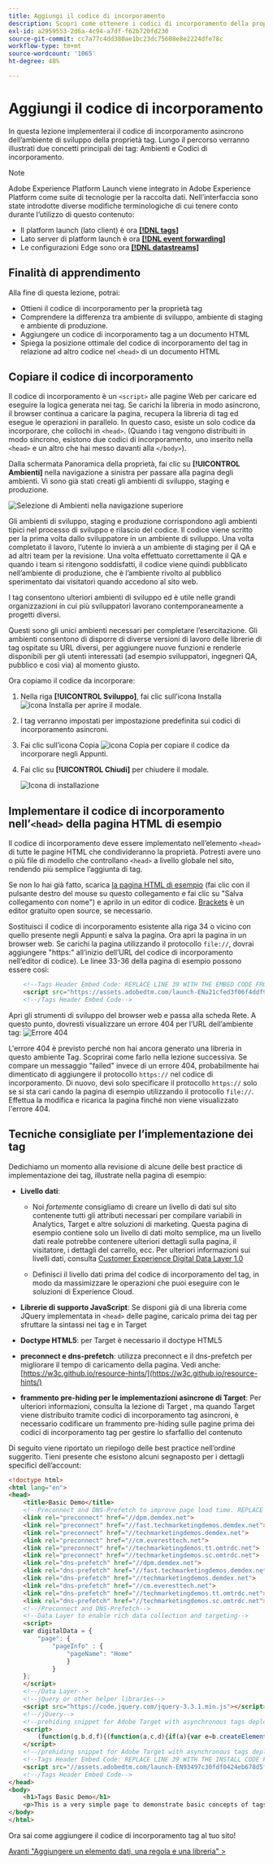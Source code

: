 ```yaml
---
title: Aggiungi il codice di incorporamento
description: Scopri come ottenere i codici di incorporamento della proprietà tag e implementarli nel sito web. Questa lezione fa parte dell’esercitazione Implementa l’Experience Cloud in siti web .
exl-id: a2959553-2d6a-4c94-a7df-f62b720fd230
source-git-commit: cc7a77c4dd380ae1bc23dc75608e8e2224dfe78c
workflow-type: tm+mt
source-wordcount: '1065'
ht-degree: 48%

---
```


# Aggiungi il codice di incorporamento

In questa lezione implementerai il codice di incorporamento asincrono dell’ambiente di sviluppo della proprietà tag. Lungo il percorso verranno illustrati due concetti principali dei tag: Ambienti e Codici di incorporamento.

>[!NOTE]
>
>Adobe Experience Platform Launch viene integrato in Adobe Experience Platform come suite di tecnologie per la raccolta dati. Nell’interfaccia sono state introdotte diverse modifiche terminologiche di cui tenere conto durante l’utilizzo di questo contenuto:
>
> * Il platform launch (lato client) è ora **[[!DNL tags]](https://experienceleague.adobe.com/docs/experience-platform/tags/home.html?lang=it)**
> * Lato server di platform launch è ora **[[!DNL event forwarding]](https://experienceleague.adobe.com/docs/experience-platform/tags/event-forwarding/overview.html)**
> * Le configurazioni Edge sono ora **[[!DNL datastreams]](https://experienceleague.adobe.com/docs/experience-platform/edge/fundamentals/datastreams.html?lang=it)**


## Finalità di apprendimento

Alla fine di questa lezione, potrai:

* Ottieni il codice di incorporamento per la proprietà tag
* Comprendere la differenza tra ambiente di sviluppo, ambiente di staging e ambiente di produzione.
* Aggiungere un codice di incorporamento tag a un documento HTML
* Spiega la posizione ottimale del codice di incorporamento del tag in relazione ad altro codice nel `<head>` di un documento HTML

## Copiare il codice di incorporamento

Il codice di incorporamento è un `<script>` alle pagine Web per caricare ed eseguire la logica generata nei tag. Se carichi la libreria in modo asincrono, il browser continua a caricare la pagina, recupera la libreria di tag ed esegue le operazioni in parallelo. In questo caso, esiste un solo codice da incorporare, che collochi in `<head>`. (Quando i tag vengono distribuiti in modo sincrono, esistono due codici di incorporamento, uno inserito nella `<head>` e un altro che hai messo davanti alla `</body>`).

Dalla schermata Panoramica della proprietà, fai clic su **[!UICONTROL Ambienti]** nella navigazione a sinistra per passare alla pagina degli ambienti. Vi sono già stati creati gli ambienti di sviluppo, staging e produzione.

![Selezione di Ambienti nella navigazione superiore](images/launch-environments.png)

Gli ambienti di sviluppo, staging e produzione corrispondono agli ambienti tipici nel processo di sviluppo e rilascio del codice. Il codice viene scritto per la prima volta dallo sviluppatore in un ambiente di sviluppo. Una volta completato il lavoro, l’utente lo invierà a un ambiente di staging per il QA e ad altri team per la revisione. Una volta effettuato correttamente il QA e quando i team si ritengono soddisfatti, il codice viene quindi pubblicato nell’ambiente di produzione, che è l’ambiente rivolto al pubblico sperimentato dai visitatori quando accedono al sito web.

I tag consentono ulteriori ambienti di sviluppo ed è utile nelle grandi organizzazioni in cui più sviluppatori lavorano contemporaneamente a progetti diversi.

Questi sono gli unici ambienti necessari per completare l’esercitazione. Gli ambienti consentono di disporre di diverse versioni di lavoro delle librerie di tag ospitate su URL diversi, per aggiungere nuove funzioni e renderle disponibili per gli utenti interessati (ad esempio sviluppatori, ingegneri QA, pubblico e così via) al momento giusto.

Ora copiamo il codice da incorporare:

1. Nella riga **[!UICONTROL Sviluppo]**, fai clic sull’icona Installa ![icona Installa](images/launch-installIcon.png) per aprire il modale.

1. I tag verranno impostati per impostazione predefinita sui codici di incorporamento asincroni.

1. Fai clic sull’icona Copia ![icona Copia](images/launch-copyIcon.png) per copiare il codice da incorporare negli Appunti.

1. Fai clic su **[!UICONTROL Chiudi]** per chiudere il modale.

   ![Icona di installazione](images/launch-copyInstallCode.png)

## Implementare il codice di incorporamento nell’`<head>` della pagina HTML di esempio

Il codice di incorporamento deve essere implementato nell’elemento `<head>` di tutte le pagine HTML che condivideranno la proprietà. Potresti avere uno o più file di modello che controllano `<head>` a livello globale nel sito, rendendo più semplice l’aggiunta di tag.

Se non lo hai già fatto, scarica [la pagina HTML di esempio](https://www.enablementadobe.com/multi/web/basic-sample.html) (fai clic con il pulsante destro del mouse su questo collegamento e fai clic su &quot;Salva collegamento con nome&quot;) e aprilo in un editor di codice. [Brackets](https://brackets.io/) è un editor gratuito open source, se necessario.

Sostituisci il codice di incorporamento esistente alla riga 34 o vicino con quello presente negli Appunti e salva la pagina. Ora apri la pagina in un browser web. Se carichi la pagina utilizzando il protocollo `file://`, dovrai aggiungere &quot;https:&quot; all’inizio dell’URL del codice di incorporamento nell’editor di codice). Le linee 33-36 della pagina di esempio possono essere così:

```html
    <!--Tags Header Embed Code: REPLACE LINE 39 WITH THE EMBED CODE FROM YOUR OWN DEVELOPMENT ENVIRONMENT-->
    <script src="https://assets.adobedtm.com/launch-ENa21cfed3f06f4ddf9690de8077b39e81-development.min.js" async></script>
    <!--/Tags Header Embed Code-->
```

Apri gli strumenti di sviluppo del browser web e passa alla scheda Rete. A questo punto, dovresti visualizzare un errore 404 per l’URL dell’ambiente tag:
![Errore 404](images/samplepage-404.png)

L&#39;errore 404 è previsto perché non hai ancora generato una libreria in questo ambiente Tag. Scoprirai come farlo nella lezione successiva. Se compare un messaggio &quot;failed&quot; invece di un errore 404, probabilmente hai dimenticato di aggiungere il protocollo `https://` nel codice di incorporamento. Di nuovo, devi solo specificare il protocollo `https://` solo se si sta cari cando la pagina di esempio utilizzando il protocollo `file://`. Effettua la modifica e ricarica la pagina finché non viene visualizzato l&#39;errore 404.

## Tecniche consigliate per l’implementazione dei tag

Dedichiamo un momento alla revisione di alcune delle best practice di implementazione dei tag, illustrate nella pagina di esempio:

* **Livello dati**:

   * Noi *fortemente* consigliamo di creare un livello di dati sul sito contenente tutti gli attributi necessari per compilare variabili in Analytics, Target e altre soluzioni di marketing. Questa pagina di esempio contiene solo un livello di dati molto semplice, ma un livello dati reale potrebbe contenere ulteriori dettagli sulla pagina, il visitatore, i dettagli del carrello, ecc. Per ulteriori informazioni sui livelli dati, consulta [Customer Experience Digital Data Layer 1.0](https://www.w3.org/2013/12/ceddl-201312.pdf)

   * Definisci il livello dati prima del codice di incorporamento del tag, in modo da massimizzare le operazioni che puoi eseguire con le soluzioni di Experience Cloud.

* **Librerie di supporto JavaScript**: Se disponi già di una libreria come JQuery implementata in `<head>` delle pagine, caricalo prima dei tag per sfruttare la sintassi nei tag e in Target

* **Doctype HTML5**: per Target è necessario il doctype HTML5

* **preconnect e dns-prefetch**: utilizza preconnect e il dns-prefetch per migliorare il tempo di caricamento della pagina. Vedi anche: [https://w3c.github.io/resource-hints/](https://w3c.github.io/resource-hints/)

* **frammento pre-hiding per le implementazioni asincrone di Target**: Per ulteriori informazioni, consulta la lezione di Target , ma quando Target viene distribuito tramite codici di incorporamento tag asincroni, è necessario codificare un frammento pre-hiding sulle pagine prima dei codici di incorporamento tag per gestire lo sfarfallio del contenuto

Di seguito viene riportato un riepilogo delle best practice nell’ordine suggerito. Tieni presente che esistono alcuni segnaposto per i dettagli specifici dell’account:

```html
<!doctype html>
<html lang="en">
<head>
    <title>Basic Demo</title>
    <!--Preconnect and DNS-Prefetch to improve page load time. REPLACE "techmarketingdemos" WITH YOUR OWN AAM PARTNER ID, TARGET CLIENT CODE, AND ANALYTICS TRACKING SERVER-->
    <link rel="preconnect" href="//dpm.demdex.net">
    <link rel="preconnect" href="//fast.techmarketingdemos.demdex.net">
    <link rel="preconnect" href="//techmarketingdemos.demdex.net">
    <link rel="preconnect" href="//cm.everesttech.net">
    <link rel="preconnect" href="//techmarketingdemos.tt.omtrdc.net">
    <link rel="preconnect" href="//techmarketingdemos.sc.omtrdc.net">
    <link rel="dns-prefetch" href="//dpm.demdex.net">
    <link rel="dns-prefetch" href="//fast.techmarketingdemos.demdex.net">
    <link rel="dns-prefetch" href="//techmarketingdemos.demdex.net">
    <link rel="dns-prefetch" href="//cm.everesttech.net">
    <link rel="dns-prefetch" href="//techmarketingdemos.tt.omtrdc.net">
    <link rel="dns-prefetch" href="//techmarketingdemos.sc.omtrdc.net">
    <!--/Preconnect and DNS-Prefetch-->
    <!--Data Layer to enable rich data collection and targeting-->
    <script>
    var digitalData = {
        "page": {
            "pageInfo" : {
                "pageName": "Home"
                }
            }
    };
    </script>
    <!--/Data Layer-->
    <!--jQuery or other helper libraries-->
    <script src="https://code.jquery.com/jquery-3.3.1.min.js"></script>
    <!--/jQuery-->
    <!--prehiding snippet for Adobe Target with asynchronous tags deployment-->
    <script>
        (function(g,b,d,f){(function(a,c,d){if(a){var e=b.createElement("style");e.id=c;e.innerHTML=d;a.appendChild(e)}})(b.getElementsByTagName("head")[0],"at-body-style",d);setTimeout(function(){var a=b.getElementsByTagName("head")[0];if(a){var c=b.getElementById("at-body-style");c&&a.removeChild(c)}},f)})(window,document,"body {opacity: 0 !important}",3E3);
    </script>
    <!--/prehiding snippet for Adobe Target with asynchronous tags deployment-->
    <!--Tags Header Embed Code: REPLACE LINE 39 WITH THE INSTALL CODE FROM YOUR OWN DEVELOPMENT ENVIRONMENT-->
    <script src="//assets.adobedtm.com/launch-EN93497c30fdf0424eb678d5f4ffac66dc.min.js" async></script>
    <!--/Tags Header Embed Code-->
</head>
<body>
    <h1>Tags Basic Demo</h1>
    <p>This is a very simple page to demonstrate basic concepts of tags</p>
</body>
</html>
```

Ora sai come aggiungere il codice di incorporamento tag al tuo sito!

[Avanti &quot;Aggiungere un elemento dati, una regola e una libreria&quot; >](add-data-elements-rules.md)
